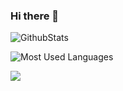 ### Hi there 👋

<!--
**Weunga/Weunga** is a ✨ _special_ ✨ repository because its `README.md` (this file) appears on your GitHub profile.

Here are some ideas to get you started:

- 🔭 I’m currently working on ...
- 🌱 I’m currently learning ...
- 👯 I’m looking to collaborate on ...
- 🤔 I’m looking for help with ...
- 💬 Ask me about ...
- 📫 How to reach me: ...
- 😄 Pronouns: ...
- ⚡ Fun fact: ...
-->
![GithubStats](https://github-readme-stats.vercel.app/api?username=Weunga&show_icons=true&theme=dark&count_private=true)

![Most Used Languages](https://github-readme-stats.vercel.app/api/top-langs/?username=Weunga&theme=dark&layout=compact)

![](https://stats.justsong.cn/api/bilibili/?id=383490657)


